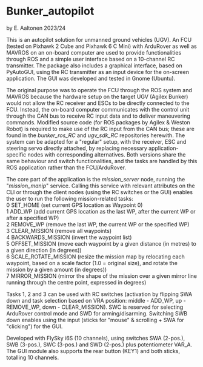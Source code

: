 # Bunker_autopilot
by E. Aaltonen 2023/24

This is an autopilot solution for unmanned ground vehicles (UGV). An FCU (tested on Pixhawk 2 Cube and Pixhawk 6 C Mini) with ArduRover as well as MAVROS on an on-board computer are used to provide functionalities through ROS and a simple user interface based on a 10-channel RC transmitter. The package also includes a graphical interface, based on PyAutoGUI, using the RC transmitter as an input device for the on-screen application. The GUI was developed and tested in Gnome (Ubuntu).

The original purpose was to operate the FCU through the ROS system and MAVROS because the hardware setup on the target UGV (Agilex Bunker) would not allow the RC receiver and ESCs to be directly connected to the FCU. Instead, the on-board computer communicates with the control unit through the CAN bus to receive RC input data and to deliver maneuvering commands. Modified source code (for ROS packages by Agilex & Weston Robot) is required to make use of the RC input from the CAN bus; these are found in the *bunker_ros_RC* and *ugv_sdk_RC* repositories herewith. The system can be adapted for a "regular" setup, with the receiver, ESC and steering servo directly attached, by replacing necessary application-specific nodes with corresponding alternatives. Both versions share the same behaviour and switch functionalities, and the tasks are handled by this ROS application rather than the FCU/ArduRover.

The core part of the application is the *mission_server* node, running the "*mission_manip*" service. Calling this service with relevant attributes on the CLI or through the client nodes (using the RC switches or the GUI) enables the user to run the following mission-related tasks:<br>
0 SET_HOME (set current GPS location as Waypoint 0)<br>
1 ADD_WP (add current GPS location as the last WP, after the current WP or after a specified WP)<br>
2 REMOVE_WP (remove the last WP, the current WP or the specified WP)<br>
3 CLEAR_MISSION (remove all waypoints)<br>
4 BACKWARDS_MISSION (invert the waypoint list)<br>
5 OFFSET_MISSION (move each waypoint by a given distance (in metres) to a given direction (in degrees))<br>
6 SCALE_ROTATE_MISSION (resize the mission map by relocating each waypoint, based on a scale factor (1.0 = original size), and rotate the mission by a given amount (in degrees))<br>
7 MIRROR_MISSION (mirror the shape of the mission over a given mirror line running through the centre point, expressed in degrees)<br>

Tasks 1, 2 and 3 can be used with RC switches (activation by flipping SWA down and task selection based on VRA position: middle - ADD_WP, up - REMOVE_WP, down - CLEAR_MISSION). SWC is reserved for selecting ArduRover control mode and SWD for arming/disarming. Switching SWB down enables using the input (sticks for "mouse" & scrolling + SWA for "clicking") for the GUI. 

Developed with FlySky i6S (10 channels), using switches SWA (2-pos.), SWB (3-pos.), SWC (3-pos.) and SWD (2-pos.) plus potentiometer VAR_A. The GUI module also supports the rear button (KEY1) and both sticks, totalling 10 channels.

